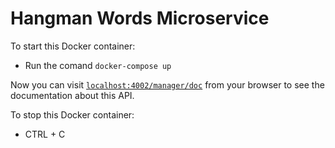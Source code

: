 # Hangman Words Microservice

To start this Docker container:

  * Run the comand `docker-compose up`

Now you can visit [`localhost:4002/manager/doc`](localhost:4002/manager/doc) from your browser to see the documentation about this API.

To stop this Docker container:

  * CTRL + C

